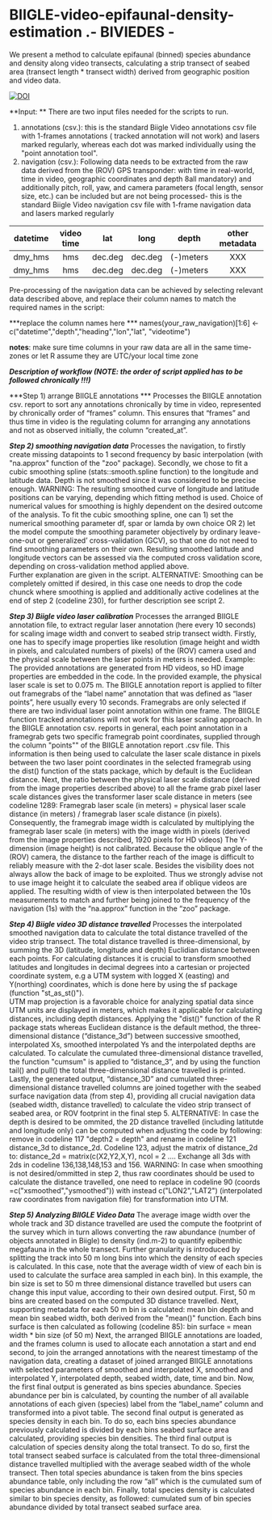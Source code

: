 # BIIGLE-video-epifaunal-density-estimation .- BIVIEDES -

We present a method to calculate epifaunal (binned) species abundance and density along video transects, calculating a strip transect of seabed area (transect length * transect width) derived from geographic position and video data.

[![DOI](https://sandbox.zenodo.org/badge/947373666.svg)](https://handle.stage.datacite.org/10.5072/zenodo.293672)

**Input: ** There are two input files needed for the scripts to run.
1) annotations (csv.): this is the standard Biigle Video annotations csv file with 1-frames annotations ( tracked annotation will not work) and lasers marked regularly, whereas each dot was marked individually using the "point annotation tool".
2) navigation (csv.): Following data needs to be extracted from the raw data derived from the (ROV) GPS transponder: with time in real-world, time in video, geographic coordinates and depth 8all mandatory) and additionally pitch, roll, yaw, and camera parameters (focal length, sensor size, etc.) can be included but are not being processed- this is the standard Biigle Video navigation csv file with 1-frame navigation data and lasers marked regularly

|  datetime| video time | lat | long | depth | other metadata |
| :---: | :---: | :---: | :---: | :---: | :---: |
| dmy_hms | hms | dec.deg | dec.deg | (-)meters | XXX |
| dmy_hms | hms | dec.deg | dec.deg | (-)meters | XXX | 

Pre-processing of the navigation data can be achieved by selecting relevant data described above, and replace their column names to match the required names in the script: 

***replace the column names here ***
names(your_raw_navigation)[1:6] <- c("datetime","depth","heading","lon","lat", "videotime")

**notes**: make sure time columns in your raw data are all in the same time-zones or let R assume they are UTC/your local time zone

***Description of workflow (NOTE: the order of script applied has to be followed chronically !!!)***

***Step 1) arrange BIIGLE annotations *** 
Processes the BIIGLE annotation csv. report to sort any annotations chronically by time in video, represented by chronically order of “frames” column. 
This ensures that “frames” and thus time in video is the regulating column for arranging any annotations and not as observed initially, the column “created_at”.  

***Step 2) smoothing navigation data*** 
Processes the navigation, to firstly create missing datapoints to 1 second frequency by basic interpolation (with "na.approx"  function of the "zoo" package). 
Secondly, we chose to fit a cubic smoothing spline (stats::smooth.spline function) to the longitude and latitude data. Depth is not smoothed since it was considered to be precise enough.
WARNING: The resulting smoothed curve of longitude and latitude positions can be varying, depending which fitting method is used. 
Choice of numerical values for smoothing is highly dependent on the desired outcome of the analysis.
To fit the cubic smoothing spline, one can 1) set the numerical smoothing parameter df, spar or lamda by own choice 
OR 2) let the model compute the smoothing parameter objectively by ordinary leave-one-out or generalized’ cross-validation (GCV), so that one do not need to find smoothing parameters on their own.
Resulting smoothed latitude and longitude vectors can be assessed via the computed cross validation score, depending on cross-validation method applied above.  
Further explanation are given in the script.
ALTERNATIVE: Smoothing can be completely omitted if desired, in this case one needs to drop the code chunck where smoothing is applied and additionally active codelines at the end of step 2 (codeline 230), for further description see script 2.

***Step 3) Biigle video laser calibration*** 
Processes the arranged BIIGLE annotation file, to extract regular laser annotation (here every 10 seconds) for scaling image width and convert to seabed strip transect width.
Firstly, one has to specify image properties like resolution (image height and width in pixels, and calculated numbers of pixels) of the (ROV) camera used and the physical scale between the laser points in meters is needed. 
Example: The provided annotations are generated from HD videos, so HD image properties are embedded in the code. In the provided example, the physical laser scale is set to 0.075 m.
The BIIGLE annotation report is applied to filter out framegrabs of the “label name” annotation that was defined as “laser points”, here usually every 10 seconds. 
Framegrabs are only selected if there are two individual laser point annotation within one frame. The BIIGLE function tracked annotations will not work for this laser scaling approach. 
In the BIIGLE annotation csv. reports in general, each point annotation in a framegrab gets two specific framegrab point coordinates, supplied through the column "points"" of the BIIGLE annotation report .csv file. 
This information is then being used to calculate the laser scale distance in pixels between the two laser point coordinates in the selected framegrab using the dist() function of the stats package, which by default is the Euclidean distance.
Next, the ratio between the physical laser scale distance (derived from the image properties described above) to all the frame grab pixel laser scale distances gives the transformer laser scale distance in meters (see codeline 1289:
Framegrab laser scale (in meters) = physical laser scale distance (in meters) / framegrab laser scale distance (in pixels).
Consequently, the framegrab image width is calculated by multiplying the framegrab laser scale (in meters) with the image width in pixels (derived from the image properties described, 1920 pixels for HD videos)
The Y-dimension (image height) is not calibrated. Because the oblique angle of the (ROV) camera, the distance to the farther reach of the image is difficult to reliably measure with the 2-dot laser scale. Besides the visibility does not always allow the back of image to be exploited.
Thus we strongly advise not to use image height it to calculate the seabed area if oblique videos are applied.
The resulting width of view is then interpolated between the 10s measurements to match and further being joined to the frequency of the navigation (1s) with the “na.approx” function in the “zoo” package.

***Step 4) Biigle video 3D distance travelled*** 
Processes the interpolated smoothed navigation data to calculate the total distance travelled of the video strip transect. 
The total distance travelled is three-dimensional, by summing the 3D (latitude, longitude and depth) Euclidian distance between each points.
For calculating distances it is crucial to transform smoothed latitudes and longitudes in decimal degrees into a cartesian or projected coordinate system, e.g a UTM system with logged X (easting) and Y(northing) coordinates, which is done here by using the sf package (function "st_as_st()").  
UTM map projection is a favorable choice for analyzing spatial data since UTM units are displayed in meters, which makes it applicable for calculating distances, including depth distances.
Applying the "dist()" function of the R package stats whereas Euclidean distance is the default method, the three-dimensional distance (“distance_3d”) between successive  smoothed, interpolated Xs, smoothed interpolated Ys and the interpolated depths are calculated. 
To calculate the cumulated three-dimensional distance travelled, the function "cumsum" is applied to “distance_3”, and by using the function tail() and pull() the total three-dimensional distance travelled is printed. 
Lastly, the generated output, “distance_3D” and cumulated three-dimensional distance travelled columns are joined together with the seabed surface navigation data (from step 4), providing all crucial navigation data (seabed width, distance travelled) to calculate the video strip transect of seabed area, or ROV footprint in the final step 5.
ALTERNATIVE: In case the depth is desired to be ommited, the 2D distance travelled (including latitutde and longitude only) can be computed when adjusting the code by following: remove in codeline 117 "depth2 = depth" and rename in codeline 121 distance_3d to distance_2d. Codeline 123, adjust the matrix of distance_2d to: distance_2d = matrix(c(X2,Y2,X,Y), ncol = 2 ....
Exchange all 3ds with 2ds in codeline 136,138,148,153 and 156.
WARNING: In case when smoothing is not desired/ommitted in step 2, thus raw coordinates should be used to calculate the distance travelled, one need to replace in codeline 90  (coords =c("xsmoothed","ysmoothed")) with instead c("LON2","LAT2") (interpolated raw coordinates from navigation file) for transformation into UTM.



***Step 5) Analyzing BIIGLE Video Data*** 
The average image width over the whole track and 3D distance travelled are used the compute the footprint of the survey which in turn allows converting the raw abundance (number of objects annotated in Biigle) to density (ind.m-2) to quantify epibenthic megafauna in the whole transect. 
Further granularity is introduced by splitting the track into 50 m long bins into which the density of each species is calculated. In this case, note that the average width of view of each bin is used to calculate the surface area sampled in each bin).
In this example, the bin size is set to 50 m three dimensional distance travelled but users can change this input value, according to their own desired output.
First, 50 m bins are created based on the computed 3D distance travelled. Next, supporting metadata for each 50 m bin is calculated: mean bin depth and mean bin seabed width, both derived from the "mean()" function. Each bins surface is then calculated as following (codeline 85): bin  surface = mean width * bin size (of 50 m)
Next, the arranged BIIGLE annotations are loaded, and the frames column is used to allocate each annotation a start and end second, to join the arranged annotations with the nearest timestamp of the navigation data, creating a dataset of joined arranged BIIGLE annotations with selected parameters of smoothed and interpolated X, smoothed and interpolated Y,  interpolated depth, seabed width, date, time and bin. 
Now, the first final output is generated as bins species abundance. Species abundance per bin is calculated, by counting the number of all available annotations of each given (species) label from the “label_name” column and transformed into a pivot table.
The second final output is generated as species density in each bin. To do so, each bins species abundance previously calculated is divided by each bins seabed surface area calculated, providing species bin densities.
The third final output is calculation of species density along the total transect. To do so, first the total transect seabed surface is calculated from the total three-dimensional distance travelled multiplied with the average seabed width of the whole transect. Then total species abundance is taken from the bins species abundance table, only including the row “all” which is the cumulated sum of species abundance in each bin. 
Finally, total species density is calculated similar to bin species density, as followed: cumulated sum of bin species abundance divided by total transect seabed surface area.
